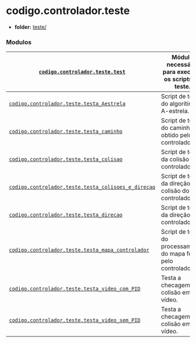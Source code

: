 <a id="module-codigo.controlador.teste"></a>

<a id="codigo-controlador-teste"></a>

# codigo.controlador.teste

* **folder:**
  [teste/](../../../../codigo/controlador/teste)

### Modulos

| [`codigo.controlador.teste.test`](codigo.controlador.teste.test.md#module-codigo.controlador.teste.test)                                                             | Módulo necessário para executar os scripts de teste.             |
|----------------------------------------------------------------------------------------------------------------------------------------------------------------------|------------------------------------------------------------------|
| [`codigo.controlador.teste.testa_Aestrela`](codigo.controlador.teste.testa_Aestrela.md#module-codigo.controlador.teste.testa_Aestrela)                               | Script de teste do algorítimo A-estrela.                         |
| [`codigo.controlador.teste.testa_caminho`](codigo.controlador.teste.testa_caminho.md#module-codigo.controlador.teste.testa_caminho)                                  | Script de teste do caminho obtido pelo controlador.              |
| [`codigo.controlador.teste.testa_colisao`](codigo.controlador.teste.testa_colisao.md#module-codigo.controlador.teste.testa_colisao)                                  | Script de teste da colisão do controlador.                       |
| [`codigo.controlador.teste.testa_colisoes_e_direcao`](codigo.controlador.teste.testa_colisoes_e_direcao.md#module-codigo.controlador.teste.testa_colisoes_e_direcao) | Script de teste da direção e colisão do controlador.             |
| [`codigo.controlador.teste.testa_direcao`](codigo.controlador.teste.testa_direcao.md#module-codigo.controlador.teste.testa_direcao)                                  | Script de teste da direção do controlador.                       |
| [`codigo.controlador.teste.testa_mapa_controlador`](codigo.controlador.teste.testa_mapa_controlador.md#module-codigo.controlador.teste.testa_mapa_controlador)       | Script de teste do processamento do mapa feito pelo controlador. |
| [`codigo.controlador.teste.testa_video_com_PID`](codigo.controlador.teste.testa_video_com_PID.md#module-codigo.controlador.teste.testa_video_com_PID)                | Testa a checagem de colisão em um vídeo.                         |
| [`codigo.controlador.teste.testa_video_sem_PID`](codigo.controlador.teste.testa_video_sem_PID.md#module-codigo.controlador.teste.testa_video_sem_PID)                | Testa a checagem de colisão em um vídeo.                         |
